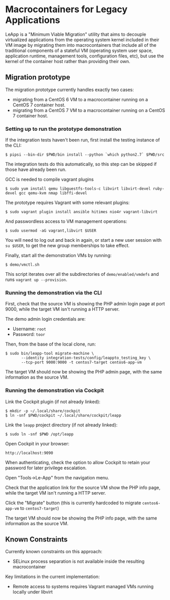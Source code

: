 # Macrocontainers for Legacy Applications

LeApp is a "Minimum Viable Migration" utility that aims to
decouple virtualized applications from the operating system
kernel included in their VM image by migrating them into
macrocontainers that include all of the traditional components
of a stateful VM (operating system user space, application
runtime, management tools, configuration files, etc), but
use the kernel of the container host rather than providing
their own.

## Migration prototype

The migration prototype currently handles exactly two cases:

* migrating from a CentOS 6 VM to a macrocontainer running on
  a CentOS 7 container host.
* migrating from a CentOS 7 VM to a macrocontainer running on
  a CentOS 7 container host.

### Setting up to run the prototype demonstration

If the integration tests haven't been run, first install the testing
instance of the CLI:

    $ pipsi --bin-dir $PWD/bin install --python `which python2.7` $PWD/src

The integration tests do this automatically, so this step can be skipped if
those have already been run.

GCC is needed to compile vagrant plugins

    $ sudo yum install qemu libguestfs-tools-c libvirt libvirt-devel ruby-devel gcc qemu-kvm nmap libffi-devel


The prototype requires Vagrant with some relevant plugins:

    $ sudo vagrant plugin install ansible hitimes nio4r vagrant-libvirt

And passwordless access to VM management operations:

    $ sudo usermod -aG vagrant,libvirt $USER

You will need to log out and back in again, or start a new user
session with `su $USER`, to get the new group memberships to take
effect.

Finally, start all the demonstration VMs by running:

    $ demo/vmctl.sh

This script iterates over all the subdirectories of `demo/enabled/vmdefs` and runs
`vagrant up --provision`.

### Running the demonstration via the CLI

First, check that the source VM is showing the
PHP admin login page at port 9000, while the target VM isn't
running a HTTP server.

The demo admin login credentials are:

* Username: `root`
* Password: `toor`

Then, from the base of the local clone, run:

    $ sudo bin/leapp-tool migrate-machine \
           --identity integration-tests/config/leappto_testing_key \
           --tcp-port 9000:9000 -t centos7-target centos6-app-vm

The target VM should now be showing the PHP admin page,
with the same information as the source VM.


### Running the demonstration via Cockpit

Link the Cockpit plugin (if not already linked):

    $ mkdir -p ~/.local/share/cockpit
    $ ln -snf $PWD/cockpit ~/.local/share/cockpit/leapp

Link the `leapp` project directory (if not already linked):

    $ sudo ln -snf $PWD /opt/leapp

Open Cockpit in your browser:

    http://localhost:9090

When authenticating, check the option to allow
Cockpit to retain your password for later
privilege escalation.

Open "Tools->Le-App" from the
navigation menu.

Check that the application link for the source VM
show the PHP info page, while the target VM isn't
running a HTTP server.

Click the "Migrate" button (this is currently
hardcoded to migrate `centos6-app-vm` to `centos7-target`)

The target VM should now be showing the PHP info page,
with the same information as the source VM.


Known Constraints
-----------------

Currently known constraints on this approach:

* SELinux process separation is not available inside
  the resulting macrocontainer


Key limitations in the current implementation:

* Remote access to systems requires Vagrant
  managed VMs running locally under libvirt
